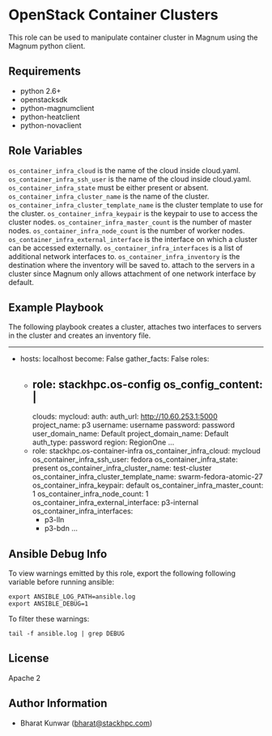 OpenStack Container Clusters
============================

This role can be used to manipulate container cluster in Magnum using the
Magnum python client.

Requirements
------------

- python 2.6+
- openstacksdk
- python-magnumclient
- python-heatclient
- python-novaclient

Role Variables
--------------

`os_container_infra_cloud` is the name of the cloud inside cloud.yaml.
`os_container_infra_ssh_user` is the name of the cloud inside cloud.yaml.
`os_container_infra_state` must be either present or absent.
`os_container_infra_cluster_name` is the name of the cluster.
`os_container_infra_cluster_template_name` is the cluster template to use for the cluster.
`os_container_infra_keypair` is the keypair to use to access the cluster nodes.
`os_container_infra_master_count` is the number of master nodes.
`os_container_infra_node_count` is the number of worker nodes.
`os_container_infra_external_interface` is the interface on which a cluster can be accessed externally.
`os_container_infra_interfaces` is a list of additional network interfaces to.
`os_container_infra_inventory` is the destination where the inventory will be saved to.
attach to the servers in a cluster since Magnum only allows attachment of one
network interface by default.

Example Playbook
----------------

The following playbook creates a cluster, attaches two interfaces to servers in
the cluster and creates an inventory file.

  ---
  - hosts: localhost
    become: False
    gather_facts: False
    roles:
    - role: stackhpc.os-config
      os_config_content: |
        ---
        clouds:
          mycloud:
            auth:
              auth_url: http://10.60.253.1:5000
              project_name: p3
              username: username
              password: password
              user_domain_name: Default
              project_domain_name: Default
            auth_type: password
            region: RegionOne
        ...
    - role: stackhpc.os-container-infra
      os_container_infra_cloud: mycloud
      os_container_infra_ssh_user: fedora
      os_container_infra_state: present
      os_container_infra_cluster_name: test-cluster
      os_container_infra_cluster_template_name: swarm-fedora-atomic-27
      os_container_infra_keypair: default
      os_container_infra_master_count: 1
      os_container_infra_node_count: 1
      os_container_infra_external_interface: p3-internal
      os_container_infra_interfaces:
      - p3-lln
      - p3-bdn
  ...

Ansible Debug Info
------------------

To view warnings emitted by this role, export the following
following variable before running ansible:

	export ANSIBLE_LOG_PATH=ansible.log
	export ANSIBLE_DEBUG=1

To filter these warnings:

	tail -f ansible.log | grep DEBUG

License
-------

Apache 2

Author Information
------------------

- Bharat Kunwar (<bharat@stackhpc.com>)
